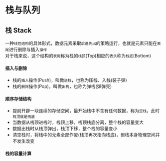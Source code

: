 # 栈与队列

## 栈 Stack
一种`线性结构`的具体形式，数据元素采取`后进先出`的策略运行，也就是元素只能在`表尾`进行删除与插入`操作`
<br/>
对于栈来说，这个结构的`表尾`称为栈的`栈顶`(Top)相应的`表头`称为`栈底`(Bottom)


#### 插入与删除
- 栈的`插入`操作(Push)，叫做`进栈`，也称为压栈、入栈(装子弹)
- 栈的`删除`操作(Pop)，叫做`出栈`，也称为弹栈(弹弹壳)

#### 顺序存储结构
- 提前开辟一块连续的存储空间，最开始栈中不含有任何数据，称为`空栈`，此时`栈顶就是栈底`
- 当数据从栈顶进栈时，栈顶上移，栈顶栈底分离，整个栈的容量变大
- 数据出栈时从栈顶弹出，栈顶下移，整个栈的容量变小
- 清空栈时，将栈中的元素全部作废(栈顶再次指向栈底)，但栈本身物理空间并不发生改变

#### 栈的容量计算
